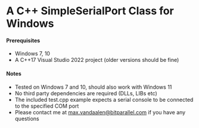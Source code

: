 # A C++ SimpleSerialPort Class for Windows

#### Prerequisites
- Windows 7, 10
- A C++17 Visual Studio 2022 project (older versions should be fine)

#### Notes
- Tested on Windows 7 and 10, should also work with Windows 11
- No third party dependencies are required (DLLs, LIBs etc)
- The included test.cpp example expects a serial console to be connected to the specified COM port
- Please contact me at max.vandaalen@bitparallel.com if you have any questions
